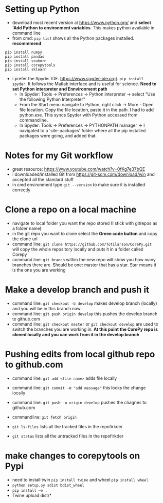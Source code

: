 # Setting up Python
- download most recent version at https://www.python.org/ and **select 'Add Python to environment variables**. This makes python available in command line
- from cmd: `pip list` shows all the Python packages
installed. **recommmend**
```
pip install numpy
pip install pandas
pip install seaborn
pip install corepytools
pip install sklearn
```
- I prefer the Spyder IDE. https://www.spyder-ide.org/. `pip install spyder`. It follows the Matlab interface and is useful for science.  **Need to set Python interpreter and Ennvironment path**
    - In Spyder: Tools -> Preferences -> Python interpreter -> select "Use the following Python Interpreter"
    - From the Start menu navigate to Python, right click -> More - Open file location. Copy the file location, paste it in the path. I had to add python.exe. This syncs Spyder        with Python accessed from commandline.
    - In Spyder: Tools -> Preferences -> PYTHONPATH manager -> I navigated to a 'site-packages' folder where all the pip installed packages were going, and added that.

# Notes for my Git workflow
- great resource: https://www.youtube.com/watch?v=0fKg7e37bQE
- I downloaded/installed Git from https://git-scm.com/download/win and accepted all the standard stuff
- in cmd environment type `git --version` to make sure it is installed correctly

# Clone a repo on a local machine
- navigate to local folder you want the repo stored (I stick with gitrepos as a folder name)
- in the git repo you want to clone select the **Green code button** and copy the clone url
- command line: `git clone https://github.com/Totilarson/CorePy.git` will copy the whole repository locally and puts it in a folder called Corepy
- command line: `git branch` within the new repo will show you how many branches there are. Should be one: master that has a star. Star means it is the one you are working

# Make a develop branch and push it
- command line: `git checkout -b develop` makes develop branch (locally) and you will be in this branch now
- command line: `git push origin develop`  this pushes the develop branch to github.com
- command line: `git checkout master` or `git checkout develop` are used to switch the branches you are working in.
**At this point the CorePy repo is cloned locally and you can work from it in the develop branch**


# Pushing edits from local github repo to github.com
- command line: `git add <file name>` adds file locally
- command line: `git commit -m "add message"`  this locks the change locally
- command line: `git push -u origin develop` pushes the chagnes to github.com

- commandline: `git fetch origin`
- `git ls-files` lists all the tracked files in the repofirkder
- `git status` lists all the untracked files in the repofirkder

# make changes to corepytools on Pypi
- need to install twin `pip install twine` and wheel `pip install wheel`
-  `python setup.py sdist bdist_wheel`
-  `pip install –e .`
-  Twine upload dist/*
